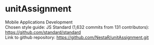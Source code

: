 # unitAssignment
Mobile Applications Development  
Chosen style guide: JS Standard (1,632 commits from 131 contributors): https://github.com/standard/standard  
Link to github repository: https://github.com/NestaR/unitAssignment.git
